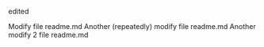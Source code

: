 edited

Modify file readme.md
Another (repeatedly) modify file readme.md
Another modify 2 file readme.md

